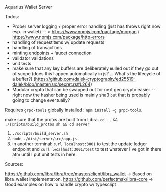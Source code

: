 Aquarius Wallet Server

Todos:

- Proper server logging + proper error handling (just has throws right now esp. in wallet) -- > https://www.npmjs.com/package/morgan / https://www.npmjs.com/package/http-errors
- handling of requestitems w/ update requests
- handling of transactions
- minting endpoints + faucet connection
- validator validations
- unit tests
- make sure that any key buffers are deliberately nulled out if they go out of scope (does this happen automatically in js? ... What's the lifecycle of a buffer?) (https://github.com/dalek-cryptography/ed25519-dalek/blob/master/src/secret.rs#L264)
- Modular crypto that can be swapped out for next gen crypto easier -- right now the hasher being used is mainly sha3 but that is probably going to change eventually?

Requires `grpc-tools` globally installed : `npm install -g grpc-tools`.

make sure that the protos are built from Libra.  `cd .. && ./scripts/build_protos.sh && cd server`

1. `./scripts/build_server.sh`
2. `node ./dist/server/src/app.js`
3. in another terminal: `curl localhost:3001` to test the update ledger endpoint and `curl localhost:3001/test` to test whatever I've got in there atm until I put unit tests in here.

Sources:

https://github.com/libra/libra/tree/master/client/libra_wallet -> Based on libra_wallet implementation.
https://github.com/perfectmak/libra-core -> Good examples on how to handle crypto w/ typescript
